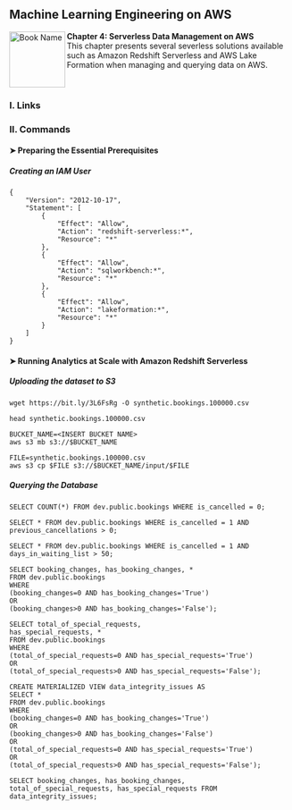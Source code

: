 ## Machine Learning Engineering on AWS

<a href="https://www.packtpub.com/product/machine-learning-engineering-on-aws/9781803247595"><img src="https://static.packt-cdn.com/products/9781803247595/cover/smaller" alt="Book Name" height="100px" align="left"></a>

**Chapter 4: Serverless Data Management on AWS** <br />
This chapter presents several severless solutions available such as Amazon Redshift Serverless and AWS Lake Formation when managing and querying data on AWS.

<br />

### I. Links

### II. Commands

#### ➤ Preparing the Essential Prerequisites

##### Creating an IAM User

```
{
    "Version": "2012-10-17", 
    "Statement": [
        {
            "Effect": "Allow",
            "Action": "redshift-serverless:*",
            "Resource": "*"
        },
        {
            "Effect": "Allow",
            "Action": "sqlworkbench:*",
            "Resource": "*"
        },
        {
            "Effect": "Allow",
            "Action": "lakeformation:*", 
            "Resource": "*"
        } 
    ]
}
```

#### ➤ Running Analytics at Scale with Amazon Redshift Serverless

##### Uploading the dataset to S3

```
wget https://bit.ly/3L6FsRg -O synthetic.bookings.100000.csv

head synthetic.bookings.100000.csv

BUCKET_NAME=<INSERT BUCKET NAME>
aws s3 mb s3://$BUCKET_NAME

FILE=synthetic.bookings.100000.csv
aws s3 cp $FILE s3://$BUCKET_NAME/input/$FILE
```



##### Querying the Database

```
SELECT COUNT(*) FROM dev.public.bookings WHERE is_cancelled = 0;

SELECT * FROM dev.public.bookings WHERE is_cancelled = 1 AND previous_cancellations > 0;

SELECT * FROM dev.public.bookings WHERE is_cancelled = 1 AND days_in_waiting_list > 50;

SELECT booking_changes, has_booking_changes, *
FROM dev.public.bookings
WHERE
(booking_changes=0 AND has_booking_changes='True')
OR
(booking_changes>0 AND has_booking_changes='False');

SELECT total_of_special_requests,
has_special_requests, *
FROM dev.public.bookings
WHERE
(total_of_special_requests=0 AND has_special_requests='True')
OR
(total_of_special_requests>0 AND has_special_requests='False');

CREATE MATERIALIZED VIEW data_integrity_issues AS
SELECT *
FROM dev.public.bookings
WHERE
(booking_changes=0 AND has_booking_changes='True') 
OR
(booking_changes>0 AND has_booking_changes='False')
OR
(total_of_special_requests=0 AND has_special_requests='True')
OR
(total_of_special_requests>0 AND has_special_requests='False');

SELECT booking_changes, has_booking_changes,
total_of_special_requests, has_special_requests FROM
data_integrity_issues;
```
